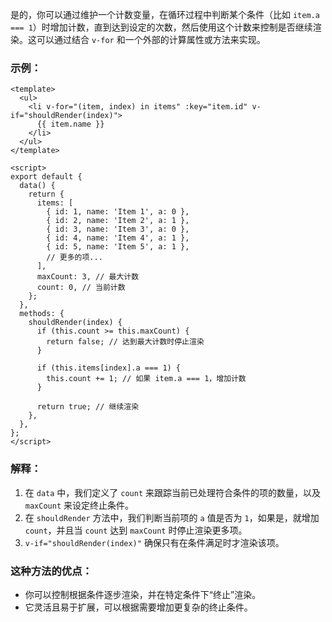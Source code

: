 是的，你可以通过维护一个计数变量，在循环过程中判断某个条件（比如 `item.a === 1`）时增加计数，直到达到设定的次数，然后使用这个计数来控制是否继续渲染。这可以通过结合 `v-for` 和一个外部的计算属性或方法来实现。

### 示例：

```vue
<template>
  <ul>
    <li v-for="(item, index) in items" :key="item.id" v-if="shouldRender(index)">
      {{ item.name }}
    </li>
  </ul>
</template>

<script>
export default {
  data() {
    return {
      items: [
        { id: 1, name: 'Item 1', a: 0 },
        { id: 2, name: 'Item 2', a: 1 },
        { id: 3, name: 'Item 3', a: 0 },
        { id: 4, name: 'Item 4', a: 1 },
        { id: 5, name: 'Item 5', a: 1 },
        // 更多的项...
      ],
      maxCount: 3, // 最大计数
      count: 0, // 当前计数
    };
  },
  methods: {
    shouldRender(index) {
      if (this.count >= this.maxCount) {
        return false; // 达到最大计数时停止渲染
      }

      if (this.items[index].a === 1) {
        this.count += 1; // 如果 item.a === 1，增加计数
      }

      return true; // 继续渲染
    },
  },
};
</script>
```

### 解释：

1. 在 `data` 中，我们定义了 `count` 来跟踪当前已处理符合条件的项的数量，以及 `maxCount` 来设定终止条件。
2. 在 `shouldRender` 方法中，我们判断当前项的 `a` 值是否为 `1`，如果是，就增加 `count`，并且当 `count` 达到 `maxCount` 时停止渲染更多项。
3. `v-if="shouldRender(index)"` 确保只有在条件满足时才渲染该项。

### 这种方法的优点：

- 你可以控制根据条件逐步渲染，并在特定条件下“终止”渲染。
- 它灵活且易于扩展，可以根据需要增加更复杂的终止条件。
